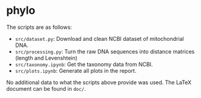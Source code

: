 # phylo

The scripts are as follows:
- `src/dataset.py`: Download and clean NCBI dataset of mitochondrial DNA.
- `src/processing.py`: Turn the raw DNA sequences into distance matrices (length and Levenshtein)
- `src/taxonomy.ipynb`: Get the taxonomy data from NCBI.
- `src/plots.ipynb`: Generate all plots in the report.

No additional data to what the scripts above provide was used. The LaTeX document can be found in `doc/`.
